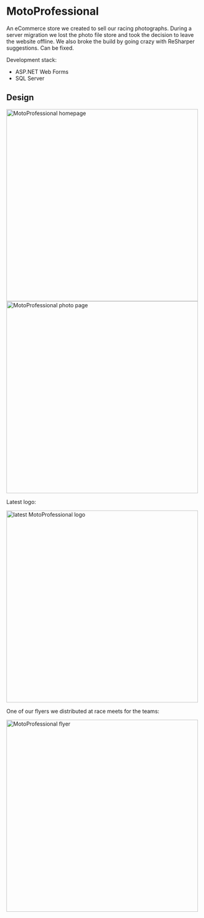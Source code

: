 # MotoProfessional
An eCommerce store we created to sell our racing photographs. During a server migration we lost the photo file store and took the decision to leave the website offline. We also broke the build by going crazy with ReSharper suggestions. Can be fixed.

Development stack:
* ASP.NET Web Forms
* SQL Server

## Design

<img src="https://londonbikersarchive.blob.core.windows.net/github/moto-professional-homepage_2817625702_o.png" alt="MotoProfessional homepage" width="500" />

<img src="https://londonbikersarchive.blob.core.windows.net/github/moto-professional-photo-detail_2817625840_o.png" alt="MotoProfessional photo page" width="500" />

Latest logo:

<img src="https://londonbikersarchive.blob.core.windows.net/github/MotoProfessional-Logo-on-white.png" alt="latest MotoProfessional logo" width="500" />

One of our flyers we distributed at race meets for the teams:

<img src="https://londonbikersarchive.blob.core.windows.net/github/mp-flyer-cover.jpg" alt="MotoProfessional flyer" width="500" />
